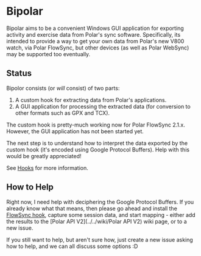 # Bipolar

Bipolar aims to be a convenient Windows GUI application for exporting activity
and exercise data from Polar's sync software.  Specifically, its intended to
provide a way to get your own data from Polar's new V800 watch, via Polar
FlowSync, but other devices (as well as Polar WebSync) may be supported too
eventually.

## Status

Bipolor consists (or _will_ consist) of two parts:

1. A custom hook for extracting data from Polar's applications.
2. A GUI application for processing the extracted data (for conversion to other
   formats such as GPX and TCX).

The custom hook is pretty-much working now for Polar FlowSync 2.1.x.  However,
the GUI application has not been started yet.

The next step is to understand how to interpret the data exported by the custom
hook (it's encoded using Google Protocol Buffers).  Help with this would be
greatly appreciated!

See [Hooks](../../wiki/Hooks) for more information.

## How to Help

Right now, I need help with deciphering the Google Protocol Buffers. If you
already know what that means, then please go ahead and install the
[FlowSync hook](../../wiki/Hooks), capture some session data, and start
mapping - either add the results to the [Polar API V2](../../wiki/Polar API V2)
wiki page, or to a new issue.

If you still want to help, but aren't sure how, just create a new issue asking
how to help, and we can all discuss some options :D
